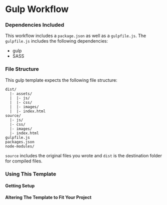 # Gulp Workflow
### Dependencies Included
This workflow includes a `package.json` as well as a `gulpfile.js`. The `gulpfile.js` includes the following dependencies:
* gulp
* SASS

### File Structure
This gulp template expects the following file structure:

```
dist/
  |- assets/
  |  |- js/
  |  |- css/
  |  |- images/
  |  |- index.html
source/
  |- js/
  |- css/
  |- images/
  |- index.html
gulpfile.js
packages.json
node-modules/
```
`source` includes the original files you wrote and `dist` is the destination folder for compiled files.

### Using This Template

#### Getting Setup

#### Altering The Template to Fit Your Project
